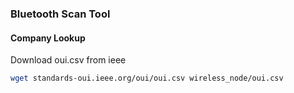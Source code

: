 ### Bluetooth Scan Tool


#### Company Lookup

Download oui.csv from ieee

```bash
wget standards-oui.ieee.org/oui/oui.csv wireless_node/oui.csv
```


